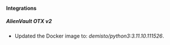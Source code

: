 #### Integrations
##### AlienVault OTX v2
- Updated the Docker image to: *demisto/python3:3.11.10.111526*.
